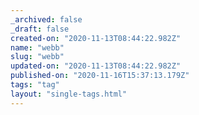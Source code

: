 ```yaml
---
_archived: false
_draft: false
created-on: "2020-11-13T08:44:22.982Z"
name: "webb"
slug: "webb"
updated-on: "2020-11-13T08:44:22.982Z"
published-on: "2020-11-16T15:37:13.179Z"
tags: "tag"
layout: "single-tags.html"
---
```



